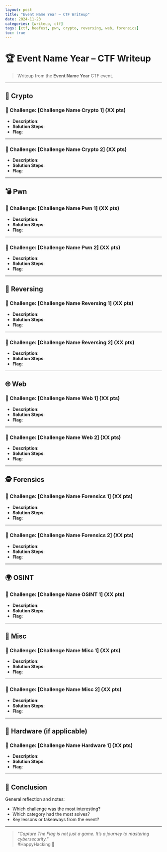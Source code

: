 ```yaml
---
layout: post
title: "Event Name Year – CTF Writeup"
date: 2024-11-23
categories: [writeup, ctf]
tags: [ctf, beefest, pwn, crypto, reversing, web, forensics]
toc: true
---
```


# 🏆 Event Name Year – CTF Writeup

> Writeup from the **Event Name Year** CTF event.

---

## 🔐 Crypto

### 🔹 Challenge: [Challenge Name Crypto 1] (XX pts)
- **Description**:
- **Solution Steps**:
- **Flag**:

---

### 🔹 Challenge: [Challenge Name Crypto 2] (XX pts)
- **Description**:
- **Solution Steps**:
- **Flag**:

---

## 💣 Pwn

### 🔹 Challenge: [Challenge Name Pwn 1] (XX pts)
- **Description**:
- **Solution Steps**:
- **Flag**:

---

### 🔹 Challenge: [Challenge Name Pwn 2] (XX pts)
- **Description**:
- **Solution Steps**:
- **Flag**:

---

## 🧬 Reversing

### 🔹 Challenge: [Challenge Name Reversing 1] (XX pts)
- **Description**:
- **Solution Steps**:
- **Flag**:

---

### 🔹 Challenge: [Challenge Name Reversing 2] (XX pts)
- **Description**:
- **Solution Steps**:
- **Flag**:

---

## 🌐 Web

### 🔹 Challenge: [Challenge Name Web 1] (XX pts)
- **Description**:
- **Solution Steps**:
- **Flag**:

---

### 🔹 Challenge: [Challenge Name Web 2] (XX pts)
- **Description**:
- **Solution Steps**:
- **Flag**:

---

## 🕵️ Forensics

### 🔹 Challenge: [Challenge Name Forensics 1] (XX pts)
- **Description**:
- **Solution Steps**:
- **Flag**:

---

### 🔹 Challenge: [Challenge Name Forensics 2] (XX pts)
- **Description**:
- **Solution Steps**:
- **Flag**:

---

## 🌍 OSINT

### 🔹 Challenge: [Challenge Name OSINT 1] (XX pts)
- **Description**:
- **Solution Steps**:
- **Flag**:

---

## 🧪 Misc

### 🔹 Challenge: [Challenge Name Misc 1] (XX pts)
- **Description**:
- **Solution Steps**:
- **Flag**:

---

### 🔹 Challenge: [Challenge Name Misc 2] (XX pts)
- **Description**:
- **Solution Steps**:
- **Flag**:

---

## 🧰 Hardware (if applicable)

### 🔹 Challenge: [Challenge Name Hardware 1] (XX pts)
- **Description**:
- **Solution Steps**:
- **Flag**:

---

## 📌 Conclusion

General reflection and notes:

- Which challenge was the most interesting?
- Which category had the most solves?
- Key lessons or takeaways from the event?

---

> _"Capture The Flag is not just a game. It’s a journey to mastering cybersecurity."_  
> #HappyHacking 🔐

